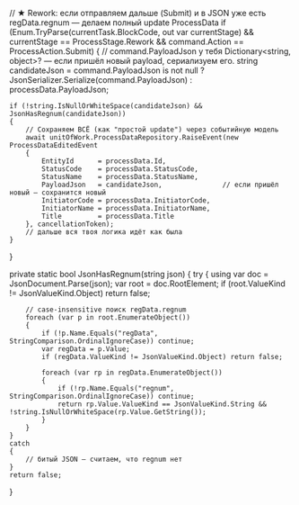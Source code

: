 // ★ Rework: если отправляем дальше (Submit) и в JSON уже есть regData.regnum — делаем полный update ProcessData
if (Enum.TryParse<ProcessStage>(currentTask.BlockCode, out var currentStage)
    && currentStage == ProcessStage.Rework
    && command.Action == ProcessAction.Submit)
{
    // command.PayloadJson у тебя Dictionary<string, object>? — если пришёл новый payload, сериализуем его.
    string candidateJson = command.PayloadJson is not null
        ? JsonSerializer.Serialize(command.PayloadJson)
        : processData.PayloadJson;

    if (!string.IsNullOrWhiteSpace(candidateJson) && JsonHasRegnum(candidateJson))
    {
        // Сохраняем ВСЁ (как "простой update") через событийную модель
        await unitOfWork.ProcessDataRepository.RaiseEvent(new ProcessDataEditedEvent
        {
            EntityId      = processData.Id,
            StatusCode    = processData.StatusCode,
            StatusName    = processData.StatusName,
            PayloadJson   = candidateJson,               // если пришёл новый — сохранится новый
            InitiatorCode = processData.InitiatorCode,
            InitiatorName = processData.InitiatorName,
            Title         = processData.Title
        }, cancellationToken);
        // дальше вся твоя логика идёт как была
    }
}





private static bool JsonHasRegnum(string json)
{
    try
    {
        using var doc = JsonDocument.Parse(json);
        var root = doc.RootElement;
        if (root.ValueKind != JsonValueKind.Object) return false;

        // case-insensitive поиск regData.regnum
        foreach (var p in root.EnumerateObject())
        {
            if (!p.Name.Equals("regData", StringComparison.OrdinalIgnoreCase)) continue;
            var regData = p.Value;
            if (regData.ValueKind != JsonValueKind.Object) return false;

            foreach (var rp in regData.EnumerateObject())
            {
                if (!rp.Name.Equals("regnum", StringComparison.OrdinalIgnoreCase)) continue;
                return rp.Value.ValueKind == JsonValueKind.String && !string.IsNullOrWhiteSpace(rp.Value.GetString());
            }
        }
    }
    catch
    {
        // битый JSON — считаем, что regnum нет
    }
    return false;
}
